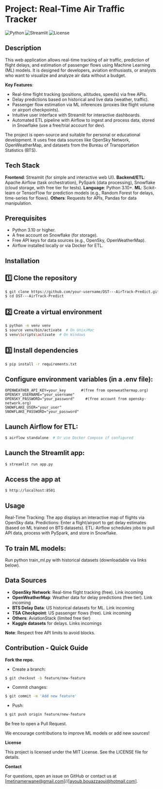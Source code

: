 # Project: Real-Time Air Traffic Tracker
![Python](https://img.shields.io/badge/Python-3.10%2B-blue)
![Streamlit](https://img.shields.io/badge/Streamlit-1.0%2B-red)
![License](https://img.shields.io/badge/License-MIT-green)


## Description
This web application allows real-time tracking of air traffic, prediction of flight delays, and estimation of passenger flows using Machine Learning (ML) models. 
It is designed for developers, aviation enthusiasts, or analysts who want to visualize and analyze air data without a budget.

**Key Features**:

- Real-time flight tracking (positions, altitudes, speeds) via free APIs.
- Delay predictions based on historical and live data (weather, traffic).
- Passenger flow estimation via ML inferences (proxies like flight volume or airport checkpoints).
- Intuitive user interface with Streamlit for interactive dashboards.
- Automated ETL pipeline with Airflow to ingest and process data, stored in Snowflake (use a free/trial account for dev).



The project is open-source and suitable for personal or educational development. It uses free data sources like OpenSky Network, OpenWeatherMap, and datasets from the Bureau of Transportation Statistics (BTS).

## Tech Stack

**Frontend**: Streamlit (for simple and interactive web UI).
**Backend/ETL**: Apache Airflow (task orchestration), PySpark (data processing), Snowflake (cloud storage, with free tier for tests).
**Language**: Python 3.10+.
**ML**: Scikit-learn or TensorFlow for prediction models (e.g., Random Forest for delays, time-series for flows).
**Others**: Requests for APIs, Pandas for data manipulation.

## Prerequisites

- Python 3.10 or higher.
- A free account on Snowflake (for storage).
- Free API keys for data sources (e.g., OpenSky, OpenWeatherMap).
- Airflow installed locally or via Docker for ETL.

## Installation

## 1️⃣ Clone the repository

```bash 
$ git clone https://github.com/your-username/DST---AirTrack-Predict.git
$ cd DST---AirTrack-Predict
```

## 2️⃣ Create a virtual environment

```bash 
$ python -m venv venv
$ source venv/bin/activate  # On Unix/Mac
$ venv\Scripts\activate  # On Windows
``` 

## 3️⃣ Install dependencies

```bash
$ pip install -r requirements.txt
``` 


## Configure environment variables (in a .env file):
```text
OPENWEATHER_API_KEY=your_key       #(free from openweathermap.org)
OPENSKY_USERNAME="your_username" 
OPENSKY_PASSWORD="your_password"     #(free account from opensky-network.org)
SNOWFLAKE_USER="your_user"
SNOWFLAKE_PASSWORD="your_password"
 ``` 


## Launch Airflow for ETL:

```bash 
$ airflow standalone  # Or use Docker Compose if configured
``` 

## Launch the Streamlit app:

```bash 
$ streamlit run app.py
``` 


## Access the app at

```bash 
$ http://localhost:8501
``` 


## Usage

Real-Time Tracking: The app displays an interactive map of flights via OpenSky data.
Predictions: Enter a flight/airport to get delay estimates (based on ML trained on BTS datasets).
ETL: Airflow schedules jobs to pull API data, process with PySpark, and store in Snowflake.

## To train ML models:

Run python train_ml.py with historical datasets (downloadable via links below).

## Data Sources

- **OpenSky Network**: Real-time flight tracking (free). Link incoming
- **OpenWeatherMap**: Weather data for delay predictions (free tier). Link incoming
- **BTS Delay Data**: US historical datasets for ML. Link incoming
- **TSA Checkpoint**: US passenger flows (free). Link incoming
- **Others**: AviationStack (limited free tier)
-  **Kaggle datasets** for delays. Links incomings

**Note**: Respect free API limits to avoid blocks.

## Contribution - Quick Guide

**Fork the repo.**
- Create a branch: 
```bash 
$ git checkout -b feature/new-feature
```
- Commit changes:
```bash 
$ git commit -m 'Add new feature'
 ```
- Push:
```bash
$ git push origin feature/new-feature
```
Be free to open a Pull Request.

We encourage contributions to improve ML models or add new sources!

**License**

This project is licensed under the MIT License. See the LICENSE file for details.

**Contact**

For questions, open an issue on GitHub or contact us at [metinamerwane@gmail.com]//[ayoub.bouazzaoui@hotmail.com].
